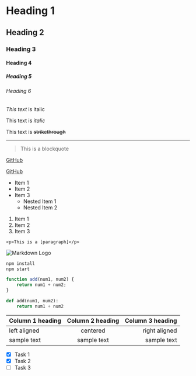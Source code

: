 <!-- Heading -->

# Heading 1

## Heading 2

### Heading 3

#### Heading 4

##### Heading 5

###### Heading 6

<!-- Italic -->

*This text* is italic

This text is _italic_

<!-- Strikethrough -->

This text is ~~strikethrough~~

<!-- Horizontal rule -->

---

<!-- Blockquote -->
> This is a blockquote

<!-- Links -->

[GitHub](www.github.com)

[GitHub](www.github.com "GitHub")

<!-- Unordered List -->

* Item 1
* Item 2
* Item 3
  * Nested Item 1
  * Nested Item 2

<!-- Ordered List -->

1. Item 1
1. Item 2
1. Item 3

<!-- Inline codeblock -->

`<p>This is a [paragraph]</p>`

<!-- Images -->

![Markdown Logo](https://markdown-here/img/icon256.png)

<!-- Github Markdown -->

<!-- Codeblocks -->
```bash
npm install
npm start
```

```javascript
function add(num1, num2) {
    return num1 + num2;
}
```

```python
def add(num1, num2):
    return num1 + num2
```

<!-- Tables -->
|Column 1 heading|Column 2 heading | Column 3 heading|
|:---------------|:---------------:|----------------:|
|left aligned    |    centered     |    right aligned|
|sample text     |   sample text   |      sample text|

<!-- Task list -->

* [x] Task 1
* [x] Task 2
* [ ] Task 3
